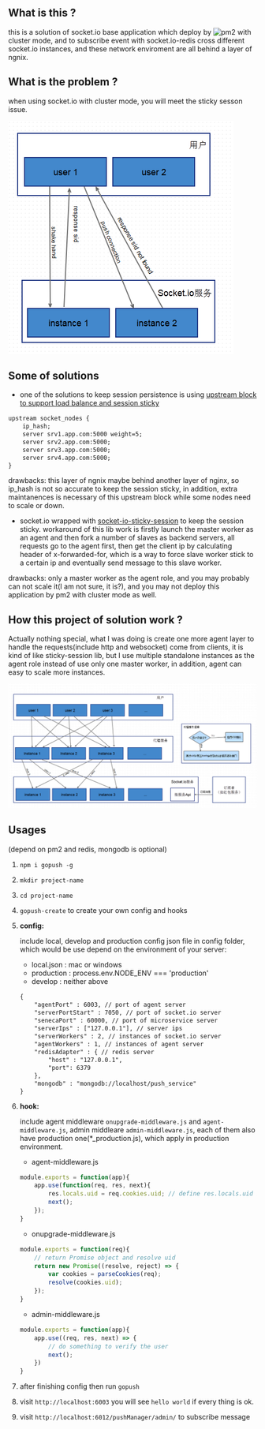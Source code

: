 ## What is this ?
this is a solution of socket.io base application which deploy by ![pm2](https://github.com/Unitech/pm2) with cluster mode, and to subscribe event with socket.io-redis cross different socket.io instances, and these network enviroment are all behind a layer of ngnix.

## What is the problem ?
when using socket.io with cluster mode, you will meet the sticky sesson issue.

![without_agent](https://raw.githubusercontent.com/hcnode/gopush/master/charts/issue_with_cluster_socket.io.png)

## Some of solutions
* one of the solutions to keep session persistence is using [upstream block to support load balance and session sticky](https://www.nginx.com/blog/nginx-nodejs-websockets-socketio/)

```
upstream socket_nodes {
    ip_hash;
    server srv1.app.com:5000 weight=5;
    server srv2.app.com:5000;
    server srv3.app.com:5000;
    server srv4.app.com:5000;
}
```
drawbacks: this layer of ngnix maybe behind another layer of nginx, so ip_hash is not so accurate to keep the session sticky, in addition, extra maintanences is necessary of this upstream block while some nodes need to scale or down.

* socket.io wrapped with [socket-io-sticky-session](https://github.com/wzrdtales/socket-io-sticky-session) to keep the session sticky.
workaround of this lib work is firstly launch the master worker as an agent and then fork a number of slaves as backend servers, all requests go to the agent first, then get the client ip by calculating header of x-forwarded-for, which is a way to force slave worker stick to a certain ip and eventually send message to this slave worker.

drawbacks: only a master worker as the agent role, and you may probably can not scale it(I am not sure, it is?), and you may not deploy this application by pm2 with cluster mode as well.

## How this project of solution work ?
Actually nothing special, what I was doing is create one more agent layer to handle the requests(include http and websocket) come from clients, it is kind of like sticky-session lib, but I use multiple standalone instances as the agent role instead of use only one master worker, in addition, agent can easy to scale more instances.

![with_agent](https://raw.githubusercontent.com/hcnode/gopush/master/charts/modules.png)

## Usages
(depend on pm2 and redis, mongodb is optional)

1. `npm i gopush -g` 

2. `mkdir project-name` 

3. `cd project-name`
 
4. `gopush-create` to create your own config and hooks

5. **config:**

    include local, develop and production config json file in config folder, which would be use depend on the environment of your server:

    * local.json : mac or windows
    * production : process.env.NODE_ENV === 'production'
    * develop : neither above

    ```javsacript
    {
        "agentPort" : 6003, // port of agent server
        "serverPortStart" : 7050, // port of socket.io server
        "senecaPort" : 60000, // port of microservice server
        "serverIps" : ["127.0.0.1"], // server ips
        "serverWorkers" : 2, // instances of socket.io server
        "agentWorkers" : 1, // instances of agent server
        "redisAdapter" : { // redis server
            "host" : "127.0.0.1",
            "port": 6379
        },
        "mongodb" : "mongodb://localhost/push_service"
    }
    ```

6. **hook:**

    include agent middleware `onupgrade-middleware.js` and `agent-middleware.js`, admin middleare `admin-middleware.js`, each of them also have production one(*_production.js), which apply in production environment.

    * agent-middleware.js

    ```javascript
    module.exports = function(app){
        app.use(function(req, res, next){
            res.locals.uid = req.cookies.uid; // define res.locals.uid is necessary or response 430 error
            next();
        });
    }
    ```

    * onupgrade-middleware.js

    ```javascript
    module.exports = function(req){ 
        // return Promise object and resolve uid
        return new Promise((resolve, reject) => {
            var cookies = parseCookies(req);
            resolve(cookies.uid);
        });
    }
    ```

    * admin-middleware.js

    ```javascript
    module.exports = function(app){
        app.use((req, res, next) => {
            // do something to verify the user
            next();
        })
    }
    ```

7. after finishing config then run `gopush`

8. visit `http://localhost:6003` you will see `hello world` if every thing is ok.

9. visit `http://localhost:6012/pushManager/admin/` to subscribe message
